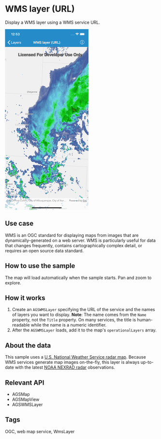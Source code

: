 # WMS layer (URL)

Display a WMS layer using a WMS service URL.

![WMS layer (URL) sample](wms-layer-url.png)

## Use case

WMS is an OGC standard for displaying maps from images that are dynamically-generated on a web server. WMS is particularly useful for data that changes frequently, contains cartographically complex detail, or requires an open source data standard.

## How to use the sample

The map will load automatically when the sample starts. Pan and zoom to explore.

## How it works

1. Create an `AGSWMSLayer` specifying the URL of the service and the names of layers you want to display.
    **Note**: The name comes from the `Name` property, not the `Title` property. On many services, the title is human-readable while the name is a numeric identifier.
2. After the `AGSWMSLayer` loads, add it to the map's `operationalLayers` array.

## About the data

This sample uses a [U.S. National Weather Service radar map](https://nowcoast.noaa.gov/arcgis/services/nowcoast/radar_meteo_imagery_nexrad_time/MapServer/WMSServer?request=GetCapabilities&service=WMS). Because WMS services generate map images on-the-fly, this layer is always up-to-date with the latest [NOAA NEXRAD radar](https://www.ncdc.noaa.gov/data-access/radar-data/nexrad) observations.

## Relevant API

* AGSMap
* AGSMapView
* AGSWMSLayer

## Tags

OGC, web map service, WmsLayer
